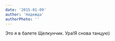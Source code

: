 ```yaml
---
date: '2015-01-09'
author: 'Надежда'
authorPhoto: ''
---
```

Это я в балете Щелкунчик. Ура!Я снова танцую)
